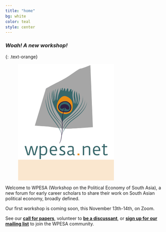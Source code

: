 ```yaml
---
title: "home"
bg: white
color: teal
style: center
---
```

### *Woah! A new workshop!*
{: .text-orange}

<figure>
  <a>
  <span class="fa-stack subtlecircle" style="font-size:270px; background:rgba(233, 140, 20,.2)">
   <img src="img/wpesa_logo.png" style="max-width: 300px;"
      alt="WPESA logo" />
      </span>
   </a>
</figure>



Welcome to WPESA (Workshop on the Political Economy of South Asia), a new forum for early career scholars to share their work on South Asian political economy, broadly defined.

Our first workshop is coming soon, this November 13th-14th, on Zoom.

See our [**call for papers**](#answer-our-call-for-papers), volunteer to [**be a discussant**](#volunteer-as-a-discussant), or [**sign up for our mailing list**](#sign-up-to-attend) to join the WPESA community. 
